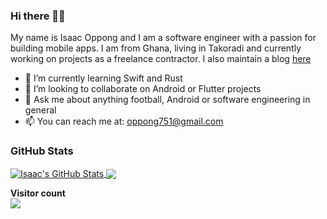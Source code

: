 
### Hi there 👋🏾

My name is Isaac Oppong and I am a software engineer with a passion for building mobile apps. I am from Ghana, living in Takoradi and currently working on projects as a freelance contractor. I also maintain a blog [here](https://dev.to/ike__jr)

- 🌱 I’m currently learning Swift and Rust
- 👯 I’m looking to collaborate on Android or Flutter projects
- 💬 Ask me about anything football, Android or software engineering in general
- 📫 You can reach me at: [oppong751@gmail.com](mailto:oppong751@gmail.com)

### GitHub Stats

<a href="https://github.com/opponjr/opponjr">
  <img align="center" src="https://github-readme-stats.vercel.app/api?username=oppongjr&show_icons=true&line_height=27&count_private=true&title_color=ffffff&text_color=c9cacc&icon_color=2bbc8a&bg_color=1d1f21" alt="Isaac's GitHub Stats" />
</a>

<a href="https://github.com/oppongjr/oppongjr">
  <img align="center" src="https://github-readme-stats.vercel.app/api/top-langs/?username=oppongjr&hide=html,php&title_color=ffffff&text_color=c9cacc&icon_color=2bbc8a&bg_color=1d1f21" />
</a>

<p align="left"> 
  <b>Visitor count</b><br>
  <img src="https://profile-counter.glitch.me/oppongjr/count.svg" />
</p>


